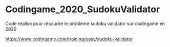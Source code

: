 # Codingame_2020_SudokuValidator
Code réalisé pour résoudre le problème sudoku validator sur codingame en 2020 

https://www.codingame.com/training/easy/sudoku-validator
